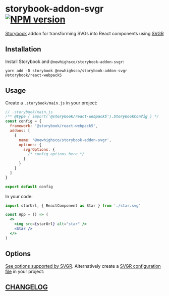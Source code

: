 # storybook-addon-svgr [![NPM version](https://img.shields.io/npm/v/@newhighsco/storybook-addon-svgr.svg)](https://www.npmjs.com/package/@newhighsco/storybook-addon-svgr)

[Storybook](https://storybook.js.org/) addon for transforming SVGs into React components using [SVGR](https://react-svgr.com/)

## Installation

Install Storybook and `@newhighsco/storybook-addon-svgr`:

```
yarn add -D storybook @newhighsco/storybook-addon-svgr @storybook/react-webpack5
```

## Usage

Create a `.storybook/main.js` in your project:

```js
// .storybook/main.js
/** @type { import('@storybook/react-webpack5').StorybookConfig } */
const config = {
  framework: '@storybook/react-webpack5',
  addons: [
    {
      name: '@newhighsco/storybook-addon-svgr',
      options: {
        svgrOptions: {
          /* config options here */
        }
      }
    }
  ]
}

export default config
```

In your code:

```jsx
import starUrl, { ReactComponent as Star } from './star.svg'

const App = () => (
  <>
    <img src={starUrl} alt="star" />
    <Star />
  </>
)
```

## Options

[See options supported by SVGR](https://react-svgr.com/docs/options/). Alternatively create a [SVGR configuration file](https://react-svgr.com/docs/configuration-files/) in your project:

## [CHANGELOG](CHANGELOG.md)
